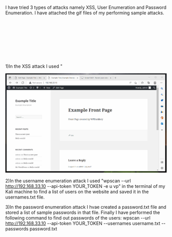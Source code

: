 I have tried 3 types of attacks namely XSS, User Enumeration and Password Enumeration. I have attached the gif files of my performing sample attacks.

1)In the XSS attack I used "<svg onload=alert(1)>" in the comment section of the website
  
  <img src="XSS.gif" width="800">
  
2)In the username enumeration attack I used 
  "wpscan --url http://192.168.33.10 --api-token YOUR_TOKEN -e u vp" 
  in the terminal of my Kali machine to find a list of users on the website and saved it in the usernames.txt file.
  
3)In the password enumeration attack I hvae created a password.txt file and stored a list of sample passwords in that file. 
  Finally I have performed the following command to find out passwords of the users: 
  wpscan --url http://192.168.33.10 --api-token YOUR_TOKEN --usernames username.txt --passwords password.txt
